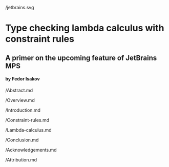 /jetbrains.svg

# Type checking lambda calculus with constraint rules

## A primer on the upcoming feature of JetBrains MPS

#### by Fedor Isakov

/Abstract.md

/Overview.md

/Introduction.md

/Constraint-rules.md

/Lambda-calculus.md

/Conclusion.md

/Acknowledgements.md

/Attribution.md

